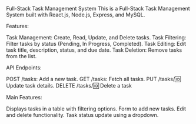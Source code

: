 Full-Stack Task Management System
This is a Full-Stack Task Management System built with React.js, Node.js, Express, and MySQL.

Features:

Task Management: Create, Read, Update, and Delete tasks.
Task Filtering: Filter tasks by status (Pending, In Progress, Completed).
Task Editing: Edit task title, description, status, and due date.
Task Deletion: Remove tasks from the list.

API Endpoints:

POST /tasks: Add a new task.
GET /tasks: Fetch all tasks.
PUT /tasks/:id: Update task details.
DELETE /tasks/:id: Delete a task

Main Features:

Displays tasks in a table with filtering options.
Form to add new tasks.
Edit and delete functionality.
Task status update using a dropdown.
